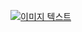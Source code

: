 [![이미지 텍스트](https://i9.ytimg.com/vi/mUXI-4cuQaU/mq2.jpg?sqp=CKy3rogG&rs=AOn4CLA6oJTmCVk_7qc3hkYNWi-_uUfWqg)](https://youtu.be/mUXI-4cuQaU)
